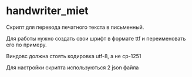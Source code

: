 # handwriter_miet
Скрипт для перевода печатного текста в письменный.

Для работы нужно создать свои шрифт в формате ttf и переименовать его по примеру.

Виндовс должна стоять кодировка utf-8, а не cp-1251

Для настройки скрипта используються 2 json файла
